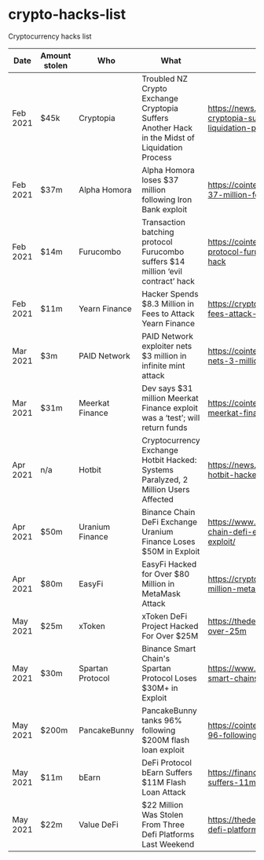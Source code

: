 # crypto-hacks-list
Cryptocurrency hacks list

| Date     | Amount stolen | Who              | What                                                                                           | URL                                                                                                                      |
|----------|---------------|------------------|------------------------------------------------------------------------------------------------|--------------------------------------------------------------------------------------------------------------------------|
| Feb 2021 | $45k          | Cryptopia        | Troubled NZ Crypto Exchange Cryptopia Suffers Another Hack in the Midst of Liquidation Process | https://news.bitcoin.com/troubled-nz-crypto-exchange-cryptopia-suffers-another-hack-in-the-midst-of-liquidation-process/ |
| Feb 2021 | $37m          | Alpha Homora     | Alpha Homora loses $37 million following Iron Bank exploit                                     | https://cointelegraph.com/news/alpha-homora-loses-37-million-following-iron-bank-exploit                                 |
| Feb 2021 | $14m          | Furucombo        | Transaction batching protocol Furucombo suffers $14 million ‘evil contract’ hack               | https://cointelegraph.com/news/transaction-batching-protocol-furucombo-suffers-14-million-evil-contract-hack             |
| Feb 2021 | $11m          | Yearn Finance    | Hacker Spends $8.3 Million in Fees to Attack Yearn Finance                                     | https://cryptobriefing.com/hacker-spends-8-3-million-fees-attack-yearn-finance/                                          |
| Mar 2021 | $3m           | PAID Network     | PAID Network exploiter nets $3 million in infinite mint attack                                 | https://cointelegraph.com/news/paid-network-exploiter-nets-3-million-in-infinite-mint-attack                             |
| Mar 2021 | $31m          | Meerkat Finance  | Dev says $31 million Meerkat Finance exploit was a ‘test’; will return funds                   | https://cointelegraph.com/news/dev-says-31-million-meerkat-finance-exploit-was-a-test-will-return-funds                  |
| Apr 2021 | n/a           | Hotbit           | Cryptocurrency Exchange Hotbit Hacked: Systems Paralyzed, 2 Million Users Affected             | https://news.bitcoin.com/cryptocurrency-exchange-hotbit-hacked-2-million-users/                                          |
| Apr 2021 | $50m          | Uranium Finance  | Binance Chain DeFi Exchange Uranium Finance Loses $50M in Exploit                              | https://www.coindesk.com/markets/2021/04/28/binance-chain-defi-exchange-uranium-finance-loses-50m-in-exploit/            |
| Apr 2021 | $80m          | EasyFi           | EasyFi Hacked for Over $80 Million in MetaMask Attack                                          | https://cryptobriefing.com/easyfi-hacked-over-80-million-metamask-attack/                                                |
| May 2021 | $25m          | xToken           | xToken DeFi Project Hacked For Over $25M                                                       | https://thedefiant.io/xtoken-defi-project-hacked-for-over-25m                                                            |
| May 2021 | $30m          | Spartan Protocol | Binance Smart Chain's Spartan Protocol Loses $30M+ in Exploit                                  | https://www.coindesk.com/markets/2021/05/02/binance-smart-chains-spartan-protocol-loses-30m-in-exploit/                  |
| May 2021 | $200m         | PancakeBunny     | PancakeBunny tanks 96% following $200M flash loan exploit                                      | https://cointelegraph.com/news/pancakebunny-tanks-96-following-200m-flash-loan-exploit                                   |
| May 2021 | $11m          | bEarn            | DeFi Protocol bEarn Suffers $11M Flash Loan Attack                                             | https://finance.yahoo.com/news/defi-protocol-bearn-suffers-11m-052524424.html                                            |
| May 2021 | $22m          | Value DeFi       | $22 Million Was Stolen From Three Defi Platforms Last Weekend                                  | https://thedefiant.io/22-million-was-stolen-from-three-defi-platforms-last-weekend                                       |

